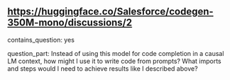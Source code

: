 ## https://huggingface.co/Salesforce/codegen-350M-mono/discussions/2

contains_question: yes

question_part: Instead of using this model for code completion in a causal LM context, how might I use it to write code from prompts? What imports and steps would I need to achieve results like I described above?